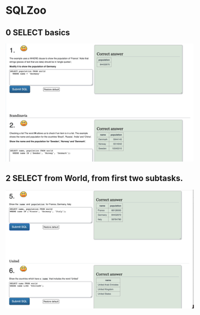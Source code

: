 # SQLZoo

## 0 SELECT basics

<img src="https://github.com/rolandogonzagajr/infosec/blob/main/Screenshots/Screenshot_SQL.jpg">

## 2 SELECT from World, from first two subtasks.

<img src="https://github.com/rolandogonzagajr/infosec/blob/main/Screenshots/Screenshot_2SELECT.png">
